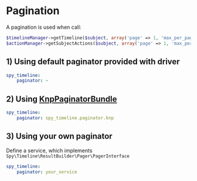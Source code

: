 # Pagination

A pagination is used when call:

```php
$timelineManager->getTimeline($subject, array('page' => 1, 'max_per_page' => '10', 'paginate' => true));
$actionManager->getSubjectActions($subject, array('page' => 1, 'max_per_page' => '10', 'paginate' => false));
```

## 1) Using default paginator provided with driver

```yml
spy_timeline:
    paginator: ~
```

## 2) Using [KnpPaginatorBundle](https://github.com/KnpLabs/KnpPaginatorBundle)

```yml
spy_timeline:
    paginator: spy_timeline.paginator.knp
```

## 3) Using your own paginator

Define a service, which implements `Spy\Timeline\ResultBuilder\Pager\PagerInterface`

```yml
spy_timeline:
    paginator: your_service
```
